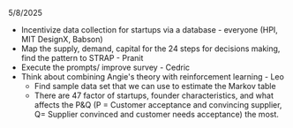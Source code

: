 5/8/2025
- Incentivize data collection for startups via a database - everyone (HPI, MIT DesignX, Babson)
- Map the supply, demand, capital for the 24 steps for decisions making, find the pattern to STRAP - Pranit 
- Execute the prompts/ improve survey - Cedric
- Think about combining Angie's theory with reinforcement learning - Leo 
	- Find sample data set that we can use to estimate the Markov table 
	- There are 47 factor of startups, founder characteristics, and what affects the P&Q (P = Customer acceptance and convincing supplier, Q= Supplier convinced and customer needs acceptance) the most.  